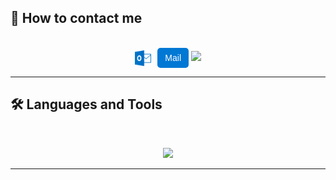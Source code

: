 ## 👋 How to contact me

<br>
<div align="center">
  <a href="mailto:arthur.grossmann--le-mauguen@isen-ouest.yncrea.fr" style="text-decoration: none;">
    <img src="https://raw.githubusercontent.com/arthur5775/arthur5775/main/img/Microsoft_Outlook_2013-2019_logo.svg.png" alt="Outlook" height="25px" style="vertical-align: middle;"/>
    <span style="display: inline-block; background-color: #0078D4; color: white; padding: 8px 12px; font-family: sans-serif; border-radius: 5px; margin-left: 6px; font-size: 14px;">Mail</span>
  </a>
    <!-- <img src="https://img.shields.io/badge/Gmail-333333?style=for-the-badge&logo=gmail&logoColor=red" /> -->
  </a>
  <a href="https://www.linkedin.com/in/arthur-grossmann-le-mauguen-45094b205/">
    <img src="https://img.shields.io/badge/LinkedIn-0077B5?style=for-the-badge&logo=linkedin&logoColor=white" target="_blank" />
  </a>
</div>
<hr>

## 🛠️ Languages and Tools

<br>
<p align="center">
  <img src="https://skillicons.dev/icons?i=python,r,c,java,php,mysql,postgres,html,css,js,opencv" />
</p>
<hr>
